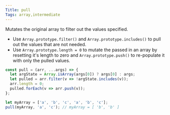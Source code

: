 ```yaml
---
Title: pull
Tags: array,intermediate
---
```


Mutates the original array to filter out the values specified.

- Use `Array.prototype.filter()` and `Array.prototype.includes()` to pull out the values that are not needed.
- Use `Array.prototype.length = 0` to mutate the passed in an array by resetting it's length to zero and `Array.prototype.push()` to re-populate it with only the pulled values.

```js
const pull = (arr, ...args) => {
  let argState = Array.isArray(args[0]) ? args[0] : args;
  let pulled = arr.filter(v => !argState.includes(v));
  arr.length = 0;
  pulled.forEach(v => arr.push(v));
};
```

```js
let myArray = ['a', 'b', 'c', 'a', 'b', 'c'];
pull(myArray, 'a', 'c'); // myArray = [ 'b', 'b' ]
```
